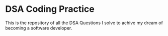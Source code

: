 # DSA Coding Practice
 This is the repository of all the DSA Questions I solve to achive my dream of becoming a software developer.
